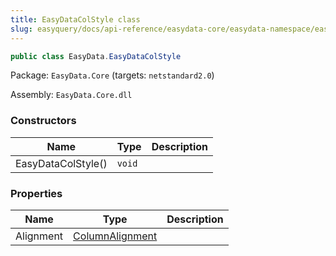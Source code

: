 ```yaml
---
title: EasyDataColStyle class
slug: easyquery/docs/api-reference/easydata-core/easydata-namespace/easydatacolstyle-class
---
```



```csharp
public class EasyData.EasyDataColStyle

```
Package: `EasyData.Core` (targets: `netstandard2.0`)

Assembly: `EasyData.Core.dll`

### Constructors

| Name | Type | Description | 
| --- | --- | --- | 
| EasyDataColStyle() | `void` |  | 


### Properties

| Name | Type | Description | 
| --- | --- | --- | 
| Alignment | [ColumnAlignment](/api-reference/easydata-core/easydata-namespace/columnalignment-enum) |  |